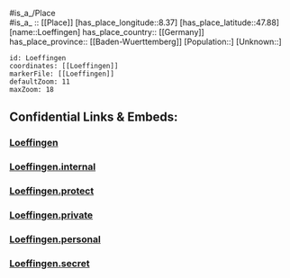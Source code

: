 ﻿---
location: [47.88,8.37] 
mapzoom: [7,12] 
mapmarker: city 
type: City
tags:
- geo/City


SpocWebEntityId: 32189
isDeleted: false
confidential: public

---
#is_a_/Place  
#is_a_ :: [[Place]] 
[has_place_longitude::8.37] 
[has_place_latitude::47.88] 
[name::Loeffingen] 
has_place_country:: [[Germany]]  
has_place_province:: [[Baden-Wuerttemberg]] 
[Population::] 
[Unknown::] 


```leaflet
id: Loeffingen
coordinates: [[Loeffingen]] 
markerFile: [[Loeffingen]] 
defaultZoom: 11 
maxZoom: 18
```


## Confidential Links & Embeds: 

### [Loeffingen](/_public/Earth/Continent/Europe/Europe~Central/Germany/Germany~West/Baden-Wuerttemberg/counties~BW/Breisgau-Schwarzw/cities~Breisgau-SW/Löffingen/City/Loeffingen.md) 

### [Loeffingen.internal](/_internal/Earth/Continent/Europe/Europe~Central/Germany/Germany~West/Baden-Wuerttemberg/counties~BW/Breisgau-Schwarzw/cities~Breisgau-SW/Löffingen/City/Loeffingen.internal.md) 

### [Loeffingen.protect](/_protect/Earth/Continent/Europe/Europe~Central/Germany/Germany~West/Baden-Wuerttemberg/counties~BW/Breisgau-Schwarzw/cities~Breisgau-SW/Löffingen/City/Loeffingen.protect.md) 

### [Loeffingen.private](/_private/Earth/Continent/Europe/Europe~Central/Germany/Germany~West/Baden-Wuerttemberg/counties~BW/Breisgau-Schwarzw/cities~Breisgau-SW/Löffingen/City/Loeffingen.private.md) 

### [Loeffingen.personal](/_personal/Earth/Continent/Europe/Europe~Central/Germany/Germany~West/Baden-Wuerttemberg/counties~BW/Breisgau-Schwarzw/cities~Breisgau-SW/Löffingen/City/Loeffingen.personal.md) 

### [Loeffingen.secret](/_secret/Earth/Continent/Europe/Europe~Central/Germany/Germany~West/Baden-Wuerttemberg/counties~BW/Breisgau-Schwarzw/cities~Breisgau-SW/Löffingen/City/Loeffingen.secret.md) 
